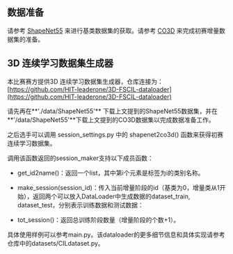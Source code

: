 ## 数据准备

请参考 [ShapeNet55](https://github.com/lulutang0608/Point-BERT/blob/master/DATASET.md) 来进行基类数据集的获取。请参考 [CO3D](https://ai.meta.com/datasets/co3d-downloads/) 来完成初赛增量数据集的准备。



## 3D 连续学习数据集生成器

本比赛赛方提供3D 连续学习数据集生成器，仓库连接为：[https://github.com/HIT-leaderone/3D-FSCIL-dataloader](https://github.com/HIT-leaderone/3D-FSCIL-dataloader)

请先再在**'./data/ShapeNet55'** 下载上文提到的ShapeNet55数据集，并在 **'/data/ShapeNet55'**下载上文提到的CO3D数据集以完成数据准备工作。

之后选手可以调用 session_settings.py 中的 shapenet2co3d() 函数来获得初赛连续学习数据集。

调用该函数返回的session_maker支持以下成员函数：

- get_id2name()：返回一个list，其中第i个元素是标签为i的类别名称。

- make_session(session_id)：传入当前增量阶段的id（基类为0，增量类从1开始），返回两个可以放入DataLoader中生成数据的dataset_train, dataset_test，分别表示训练数据和测试数据：

- tot_session()：返回总训练阶段数量（增量阶段的个数+1）。

具体使用样例可以参考main.py。该dataloader的更多细节信息和具体实现请参考仓库中的datasets/CILdataset.py。

